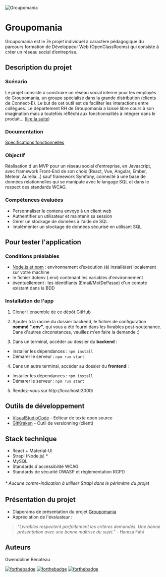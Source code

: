 ![Groupomania](https://github.com/GwendolineBENATEAU/Groupomania/blob/master/docs/Groupomania_Pr%C3%A9sentation_P7.jpg)


# Groupomania 
Groupomania est le 7e projet individuel à caractère pédagogique du parcours formation de Développeur Web (OpenClassRooms) qui consiste à créer un réseau social d’entreprise.

## Description du projet
### Scénario
Le projet consiste à construire un réseau social interne pour les employés de Groupomania, un groupe spécialisé dans la grande distribution (clients de Connect-E). Le but de cet outil est de faciliter les interactions entre collègues. Le département RH de Groupomania a laissé libre cours à son imagination mais a toutefois réfléchi aux fonctionnalités à intégrer dans le produit... ([lire la suite](https://github.com/GwendolineBENATEAU/Groupomania/blob/master/docs/Groupomania_Perimetre_DWJ_OC.pdf))

### Documentation 
[Spécifications fonctionnelles](https://github.com/GwendolineBENATEAU/Groupomania/blob/master/docs/Groupomania_Specs_DWJ_OC.pdf)


### Objectif
Réalisation d'un MVP pour un réseau social d'entreprise, en Javascript, avec framework Front-End de son choix (React, Vue, Angular, Ember, Meteor, Aurelia...) sauf framework Symfony, connecté à une base de données relationnelles qui se manipule avec le langage SQL et dans le respect des standards WCAG.


### Compétences évaluées
- Personnaliser le contenu envoyé à un client web
- Authentifier un utilisateur et maintenir sa session
- Gérer un stockage de données à l'aide de SQL
- Implémenter un stockage de données sécurisé en utilisant SQL


## Pour tester l'application
### Conditions préalables
- [Node.js et npm](https://nodejs.org/fr/) : environnement d’exécution (à) installé(er) localement sur votre machine
- le fichier dotenv (.env) contenant les variables d'environnement
- éventuellement : les identifiants (Email/MotDePasse) d'un compte existant dans la BDD 

### Installation de l'app

1. Cloner l'ensemble de ce dépôt GitHub  

2. Ajouter à la racine du dossier backend, le fichier de configuration __nommé ".env"__, qui vous a été fourni dans les livrables post-soutenance. Dans d'autres circonstances, veuillez m'en faire la demande :) 

3. Dans un terminal, accéder au dossier du __backend__ :
 - Installer les dépendances : ``npm install`` 
 - Démarer le serveur : ``npm run start`` 

4. Dans un autre terminal, accéder au dossier du __frontend__ :
 - Installer les dépendances : ``npm install`` 
 - Démarer le serveur : ``npm run start`` 

5. Rendez-vous sur http://localhost:3000/ 


## Outils de développement
- [VisualStudioCode](https://code.visualstudio.com/) - Editeur de texte open source
- [GitKraken](https://www.gitkraken.com/) - Outil de versionning (client)

## Stack technique
- React + Material-UI
- Strapi (Node.js) *
- MySQL
- Standards d'accessibilité WCAG
- Standards de sécurité OWASP et règlementation RGPD

###### _* Aucune contre-indication à utiliser Strapi dans le périmètre du projet_

## Présentation du projet
- Diaporama de présentation du projet [Groupomania](https://www.canva.com/design/DAEm-sMwB68/ohdK53m7EVoQ3zw5m3SckQ/view?utm_content=DAEm-sMwB68&utm_campaign=designshare&utm_medium=link&utm_source=sharebutton)
- Appréciation de l'évaluateur : 
> *"Livrables respectent parfaitement les critères demandés. Une bonne présentation avec une bonne maîtrise du sujet."* - Hamza Fahi

## Auteurs
Gwendoline Bénateau

[![forthebadge](https://img.shields.io/badge/GitHub-100000?style=for-the-badge&logo=github&logoColor=white)](https://github.com/GwendolineBENATEAU) [![forthebadge](https://img.shields.io/badge/Instagram-E4405F?style=for-the-badge&logo=instagram&logoColor=white)](https://www.instagram.com/web_doline/) [![forthebadge](https://img.shields.io/badge/LinkedIn-0077B5?style=for-the-badge&logo=linkedin&logoColor=white)](https://www.linkedin.com/in/gwendoline-benateau-18986412b/)


